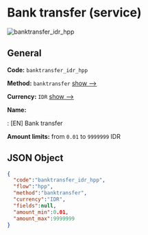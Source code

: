 
# Bank transfer (service) 
![banktransfer_idr_hpp](https://static.openfintech.io/payment_methods/banktransfer_idr_hpp/logo.svg?w=400&c=v0.59.26#w200)  

## General 
 
**Code:** `banktransfer_idr_hpp` 
 
**Method:** `banktransfer` 
 [show -->](/payment-methods/banktransfer/) 
 
**Currency:** `IDR` [show -->](/currencies/IDR/) 
 
**Name:** 
 
:	[EN] Bank transfer 
 
**Amount limits:** from `0.01` to `9999999` IDR 

## JSON Object 

```json
{
  "code":"banktransfer_idr_hpp",
  "flow":"hpp",
  "method":"banktransfer",
  "currency":"IDR",
  "fields":null,
  "amount_min":0.01,
  "amount_max":9999999
}
```  
